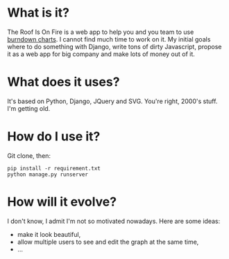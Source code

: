 # What is it?

The Roof Is On Fire is a web app to help you and you team to use
[burndown charts][bdc]. I cannot find much time to work on it. My initial goals
where to do something with Django, write tons of dirty Javascript, propose it
as a web app for big company and make lots of money out of it.

# What does it uses?

It's based on Python, Django, JQuery and SVG. You're right, 2000's stuff. I'm
getting old.

# How do I use it?

Git clone, then:

    pip install -r requirement.txt
    python manage.py runserver

# How will it evolve?

I don't know, I admit I'm not so motivated nowadays. Here are some ideas:
* make it look beautiful,
* allow multiple users to see and edit the graph at the same time,
* …


[bdc]: https://en.wikipedia.org/wiki/Burndown_chart
